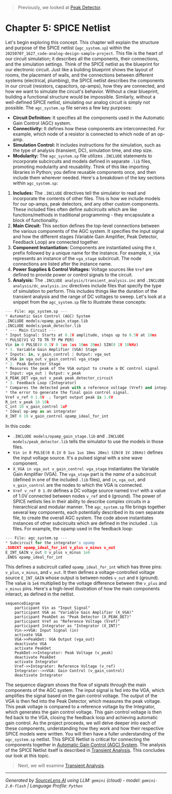 > Previously, we looked at [Peak Detector](04_peak-detector.md).

# Chapter 5: SPICE Netlist
Let's begin exploring this concept. This chapter will explain the structure and purpose of the SPICE netlist (`agc_system.sp`) within the `20250707_1627_code-analog-design-sample-project`. This file is the heart of our circuit simulation; it describes all the components, their connections, and the simulation settings.
Think of the SPICE netlist as the blueprint for our electronic circuit. Just like a building blueprint shows the layout of rooms, the placement of walls, and the connections between different systems (electrical, plumbing), the SPICE netlist describes the components in our circuit (resistors, capacitors, op-amps), how they are connected, and how we want to simulate the circuit's behavior. Without a clear blueprint, building a functional structure would be impossible. Similarly, without a well-defined SPICE netlist, simulating our analog circuit is simply not possible.
The `agc_system.sp` file serves a few key purposes:
*   **Circuit Definition:** It specifies all the components used in the Automatic Gain Control (AGC) system.
*   **Connectivity:** It defines how these components are interconnected. For example, which node of a resistor is connected to which node of an op-amp.
*   **Simulation Control:** It includes instructions for the simulation, such as the type of analysis (transient, DC), simulation time, and step size.
*   **Modularity:** The `agc_system.sp` file utilizes `.INCLUDE` statements to incorporate subcircuits and models defined in separate `.lib` files, promoting modularity and reusability. Think of this like importing libraries in Python; you define reusable components once, and then include them wherever needed.
Here's a breakdown of the key sections within `agc_system.sp`:
1.  **Includes:** The `.INCLUDE` directives tell the simulator to read and incorporate the contents of other files. This is how we include models for our op-amps, peak detectors, and any other custom components. These included files often define *subcircuits* which are like functions/methods in traditional programming - they encapsulate a block of functionality.
2.  **Main Circuit:** This section defines the top-level connections between the various components of the AGC system. It specifies the input signal and how the different stages (Variable Gain Amplifier, Peak Detector, Feedback Loop) are connected together.
3.  **Component Instantiation:** Components are instantiated using the `X_` prefix followed by a unique name for the instance. For example, `X_VGA` represents an instance of the `vga_stage` subcircuit. The node connections are listed after the instance name.
4.  **Power Supplies & Control Voltages:** Voltage sources like `Vref` are defined to provide power or control signals to the circuit.
5.  **Analysis:** The `.INCLUDE analysis/transient_analysis.inc` and `.INCLUDE analysis/dc_analysis.inc` directives include files that specify the type of simulation to perform. This includes things like the duration of the transient analysis and the range of DC voltages to sweep.
Let's look at a snippet from the `agc_system.sp` file to illustrate these concepts:
```python
--- File: agc_system.sp ---
* Automatic Gain Control (AGC) System
.INCLUDE models/opamp_gain_stage.lib
.INCLUDE models/peak_detector.lib
* --- Main Circuit ---
* Input Signal: Starts at 0.1V amplitude, steps up to 0.5V at 10ms
* PULSE(V1 V2 TD TR TF PW PER)
Vin in 0 PULSE(0 0.1V 0 1us 1us 10ms 20ms) SIN(0 1V 10kHz)
* 1. Variable Gain Amplifier (VGA) Stage
* Inputs: in, v_gain_control | Output: vga_out
X_VGA in vga_out v_gain_control vga_stage
* 2. Peak Detector Stage
* Measures the peak of the VGA output to create a DC control signal
* Input: vga_out | Output: v_peak
X_PEAK_DET vga_out v_peak peak_detector_circuit
* 3. Feedback Loop (Integrator)
* Compares the detected peak with a reference voltage (Vref) and integrates
* the error to generate the final gain control signal.
Vref v_ref 0 1.0V  ; Target output peak is 1.0V
R_int v_peak 10 10k
C_int 10 v_gain_control 1uF
* Ideal op-amp as an integrator
X_INT 0 10 v_gain_control opamp_ideal_for_int
```
In this code:
*   `.INCLUDE models/opamp_gain_stage.lib` and `.INCLUDE models/peak_detector.lib` tells the simulator to use the models in those files.
*   `Vin in 0 PULSE(0 0.1V 0 1us 1us 10ms 20ms) SIN(0 1V 10kHz)` defines the input voltage source. It's a pulsed signal with a sine wave component.
*   `X_VGA in vga_out v_gain_control vga_stage` instantiates the Variable Gain Amplifier (VGA). The `vga_stage` part is the *name* of a subcircuit (defined in one of the included `.lib` files), and `in`, `vga_out`, and `v_gain_control` are the nodes to which the VGA is connected.
*   `Vref v_ref 0 1.0V` defines a DC voltage source named `Vref` with a value of 1.0V connected between nodes `v_ref` and `0` (ground).
The power of SPICE netlists lies in their ability to describe complex circuits in a hierarchical and modular manner. The `agc_system.sp` file brings together several key components, each potentially described in its own separate file, to create the overall AGC system. The code above instantiates instances of other subcircuits which are defined in the included `.lib` files. For example, the opamp used in the feedback loop:
```python
--- File: agc_system.sp ---
* Subcircuit for the integrator's opamp
.SUBCKT opamp_ideal_for_int v_plus v_minus v_out
E_INT_GAIN v_out 0 v_plus v_minus 1e6
.ENDS opamp_ideal_for_int
```
This defines a subcircuit called `opamp_ideal_for_int` which has three pins: `v_plus`, `v_minus`, and `v_out`. It then defines a voltage-controlled voltage source `E_INT_GAIN` whose output is between nodes `v_out` and `0` (ground). The value is `1e6` multiplied by the voltage difference between the `v_plus` and `v_minus` pins.
Here's a high-level illustration of how the main components interact, as defined in the netlist.
```mermaid
sequenceDiagram
    participant Vin as "Input Signal"
    participant VGA as "Variable Gain Amplifier (X_VGA)"
    participant PeakDet as "Peak Detector (X_PEAK_DET)"
    participant Vref as "Reference Voltage (Vref)"
    participant Integrator as "Integrator (X_INT)"
    Vin->>VGA: Input Signal (in)
    activate VGA
    VGA->>PeakDet: VGA Output (vga_out)
    deactivate VGA
    activate PeakDet
    PeakDet->>Integrator: Peak Voltage (v_peak)
    deactivate PeakDet
    activate Integrator
    Vref->>Integrator: Reference Voltage (v_ref)
    Integrator-->>VGA: Gain Control (v_gain_control)
    deactivate Integrator
```
The sequence diagram shows the flow of signals through the main components of the AGC system. The input signal is fed into the VGA, which amplifies the signal based on the gain control voltage. The output of the VGA is then fed into the Peak Detector, which measures the peak voltage. This peak voltage is compared to a reference voltage by the Integrator, which generates the gain control voltage. This gain control voltage is then fed back to the VGA, closing the feedback loop and achieving automatic gain control.
As the project proceeds, we will delve deeper into each of these components, understanding how they work and how their respective SPICE models were written. You will then have a fuller understanding of the `agc_system.sp` netlist. This SPICE Netlist is critical for connecting the components together in [Automatic Gain Control (AGC) System](08_automatic-gain-control-agc-system.md). The analysis of the SPICE Netlist itself is described in [Transient Analysis](03_transient-analysis.md).
This concludes our look at this topic.

> Next, we will examine [Transient Analysis](06_transient-analysis.md).


---

*Generated by [SourceLens AI](https://github.com/openXFlow/sourceLensAI) using LLM: `gemini` (cloud) - model: `gemini-2.0-flash` | Language Profile: `Python`*